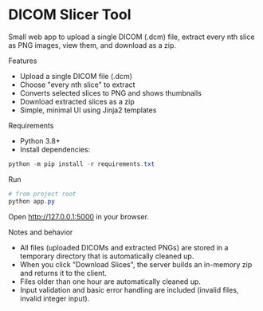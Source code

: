 # DICOM Slicer Tool

Small web app to upload a single DICOM (.dcm) file, extract every nth slice as PNG images, view them, and download as a zip.

Features
- Upload a single DICOM file (.dcm)
- Choose "every nth slice" to extract
- Converts selected slices to PNG and shows thumbnails
- Download extracted slices as a zip
- Simple, minimal UI using Jinja2 templates

Requirements
- Python 3.8+
- Install dependencies:

```powershell
python -m pip install -r requirements.txt
```

Run

```powershell
# from project root
python app.py
```

Open http://127.0.0.1:5000 in your browser.

Notes and behavior
- All files (uploaded DICOMs and extracted PNGs) are stored in a temporary directory that is automatically cleaned up.
- When you click "Download Slices", the server builds an in-memory zip and returns it to the client.
- Files older than one hour are automatically cleaned up.
- Input validation and basic error handling are included (invalid files, invalid integer input).